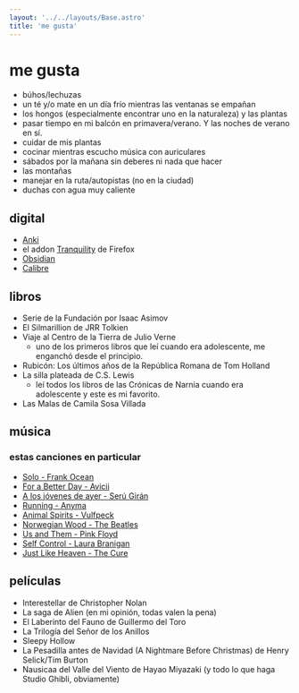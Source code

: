 ```yaml
---
layout: '../../layouts/Base.astro'
title: 'me gusta'
---
```


# me gusta

- búhos/lechuzas
- un té y/o mate en un día frío mientras las ventanas se empañan
- los hongos (especialmente encontrar uno en la naturaleza) y las plantas
- pasar tiempo en mi balcón en primavera/verano. Y las noches de verano en sí.
- cuidar de mis plantas
- cocinar mientras escucho música con auriculares
- sábados por la mañana sin deberes ni nada que hacer
- las montañas
- manejar en la ruta/autopistas (no en la ciudad)
- duchas con agua muy caliente

## digital
- [Anki](https://apps.ankiweb.net/)
- el addon [Tranquility](https://addons.mozilla.org/en-US/firefox/addon/tranquility-1/) de Firefox
- [Obsidian](https://obsidian.md/)
- [Calibre](https://calibre-ebook.com/)

## libros
- Serie de la Fundación por Isaac Asimov
- El Silmarillion de JRR Tolkien
- Viaje al Centro de la Tierra de Julio Verne
     - uno de los primeros libros que leí cuando era adolescente, me enganchó desde el principio.
- Rubicón: Los últimos años de la República Romana de Tom Holland
- La silla plateada de C.S. Lewis
     - leí todos los libros de las Crónicas de Narnia cuando era adolescente y este es mi favorito.
- Las Malas de Camila Sosa Villada

## música
### estas canciones en particular
- [Solo - Frank Ocean](https://www.youtube.com/watch?v=X_SEwgDl02E)
- [For a Better Day - Avicii](https://www.youtube.com/watch?v=Xq-knHXSKYY)
- [A los jóvenes de ayer - Serú Girán](https://www.youtube.com/watch?v=myNv-im5yMg)
- [Running - Anyma](https://www.youtube.com/watch?v=dH7HRB5afiA)
- [Animal Spirits - Vulfpeck](https://www.youtube.com/watch?v=qTUnDV3MgVQ)
- [Norwegian Wood - The Beatles](https://www.youtube.com/watch?v=Y_V6y1ZCg_8)
- [Us and Them - Pink Floyd](https://www.youtube.com/watch?v=HoLhKJuGhK0)
- [Self Control - Laura Branigan](https://youtu.be/RP0_8J7uxhs?si=rx8X3ljfUWB3msiH)
- [Just Like Heaven - The Cure](https://youtu.be/n3nPiBai66M?si=qRFzxtmgIhNNPy_Q)

## películas
- Interestellar de Christopher Nolan
- La saga de Alien (en mi opinión, todas valen la pena)
- El Laberinto del Fauno de Guillermo del Toro
- La Trilogía del Señor de los Anillos
- Sleepy Hollow
- La Pesadilla antes de Navidad (A Nightmare Before Christmas) de Henry Selick/Tim Burton
- Nausicaa del Valle del Viento de Hayao Miyazaki (y todo lo que haga Studio Ghibli, obviamente)
